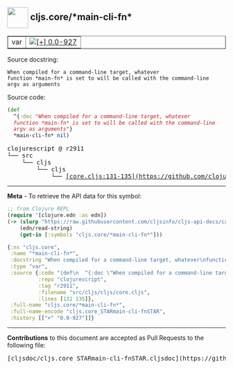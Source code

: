 ## <img width="48px" valign="middle" src="http://i.imgur.com/Hi20huC.png"> cljs.core/\*main-cli-fn\*

 <table border="1">
<tr>

<td>var</td>
<td><a href="https://github.com/cljsinfo/cljs-api-docs/tree/0.0-927"><img valign="middle" alt="[+] 0.0-927" src="https://img.shields.io/badge/+-0.0--927-lightgrey.svg"></a> </td>
</tr>
</table>





Source docstring:

```
When compiled for a command-line target, whatever
function *main-fn* is set to will be called with the command-line
argv as arguments
```

Source code:

```clj
(def
  ^{:doc "When compiled for a command-line target, whatever
  function *main-fn* is set to will be called with the command-line
  argv as arguments"}
  *main-cli-fn* nil)
```

 <pre>
clojurescript @ r2911
└── src
    └── cljs
        └── cljs
            └── <ins>[core.cljs:131-135](https://github.com/clojure/clojurescript/blob/r2911/src/cljs/cljs/core.cljs#L131-L135)</ins>
</pre>


---

__Meta__ - To retrieve the API data for this symbol:

```clj
;; from Clojure REPL
(require '[clojure.edn :as edn])
(-> (slurp "https://raw.githubusercontent.com/cljsinfo/cljs-api-docs/catalog/cljs-api.edn")
    (edn/read-string)
    (get-in [:symbols "cljs.core/*main-cli-fn*"]))
```

```clj
{:ns "cljs.core",
 :name "*main-cli-fn*",
 :docstring "When compiled for a command-line target, whatever\nfunction *main-fn* is set to will be called with the command-line\nargv as arguments",
 :type "var",
 :source {:code "(def\n  ^{:doc \"When compiled for a command-line target, whatever\n  function *main-fn* is set to will be called with the command-line\n  argv as arguments\"}\n  *main-cli-fn* nil)",
          :repo "clojurescript",
          :tag "r2911",
          :filename "src/cljs/cljs/core.cljs",
          :lines [131 135]},
 :full-name "cljs.core/*main-cli-fn*",
 :full-name-encode "cljs.core_STARmain-cli-fnSTAR",
 :history [["+" "0.0-927"]]}

```

---

__Contributions__ to this document are accepted as Pull Requests to the following file:

 <pre>
[cljsdoc/cljs.core_STARmain-cli-fnSTAR.cljsdoc](https://github.com/cljsinfo/cljs-api-docs/blob/master/cljsdoc/cljs.core_STARmain-cli-fnSTAR.cljsdoc)
</pre>

